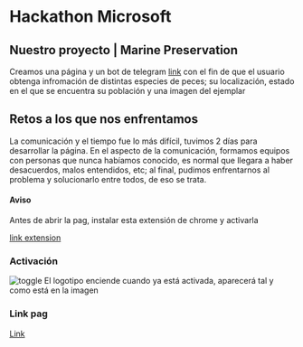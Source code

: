 # Hackathon Microsoft

## Nuestro proyecto | Marine Preservation
Creamos una página y un bot de telegram [link](https://github.com/LuisAngelFnz/BotTelegramMarinePreservation) con el fin de que el usuario obtenga infromación de distintas especies de peces; su localización, estado en el que se encuentra su población y una imagen del ejemplar

## Retos a los que nos enfrentamos
La comunicación y el tiempo fue lo más difícil, tuvimos 2 días para desarrollar la página. En el aspecto de la comunicación, formamos equipos con personas que nunca habíamos conocido, es normal que llegara a haber desacuerdos, malos entendidos, etc; al final, pudimos enfrentarnos al problema y solucionarlo entre todos, de eso se trata. 


#### Aviso
Antes de abrir la pag, instalar esta extensión de chrome y activarla

[link extension](https://chrome.google.com/webstore/detail/allow-cors-access-control/lhobafahddgcelffkeicbaginigeejlf)

### Activación
![toggle](https://user-images.githubusercontent.com/91546625/168416774-c367885a-6f7e-4572-b6f1-66cd278fb181.png)
El logotipo enciende cuando ya está activada, aparecerá tal y como está en la imagen

### Link pag
[Link](https://ide45.github.io/mockup_noC/#/)
